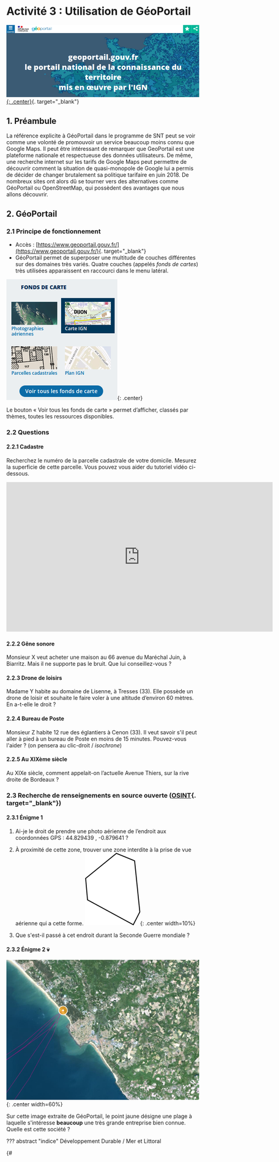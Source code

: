 # Activité 3 : Utilisation de GéoPortail

[![image](data/bandeauGP.png){: .center}](https://www.geoportail.gouv.fr/){. target="_blank"}


## 1. Préambule

La référence explicite à GéoPortail dans le programme de SNT peut se voir comme une volonté de promouvoir un service beaucoup moins connu que Google Maps. Il peut être intéressant de remarquer que GeoPortail est une plateforme nationale et respectueuse des données utilisateurs.
De même, une recherche internet sur les tarifs de Google Maps peut permettre de découvrir comment la situation de quasi-monopole de Google lui a permis de décider de changer brutalement sa politique tarifaire en juin 2018. De nombreux sites ont alors dû se tourner vers des alternatives comme GéoPortail ou OpenStreetMap, qui possèdent des avantages que nous allons découvrir.

## 2. GéoPortail

### 2.1 Principe de fonctionnement

- Accès : [https://www.geoportail.gouv.fr/](https://www.geoportail.gouv.fr/){. target="_blank"}
- GéoPortail permet de superposer une multitude de couches différentes sur des domaines très variés. Quatre couches (appelés *fonds de cartes*) très utilisées apparaissent en raccourci dans le menu latéral.

![image](data/raccourci.png){: .center}

Le bouton « Voir tous les fonds de carte » permet d’afficher, classés par thèmes, toutes les ressources disponibles.

### 2.2 Questions

#### 2.2.1 Cadastre
Recherchez le numéro de la parcelle cadastrale de votre domicile. Mesurez la superficie de cette parcelle. Vous pouvez vous aider du tutoriel vidéo ci-dessous.

<iframe width="696" height="390" src="https://www.youtube.com/embed/rbl2sF7zugk" title="YouTube video player" frameborder="0" allow="accelerometer; autoplay; clipboard-write; encrypted-media; gyroscope; picture-in-picture" allowfullscreen></iframe>

#### 2.2.2 Gêne sonore
Monsieur X veut acheter une maison au 66 avenue du Maréchal Juin, à Biarritz. Mais il ne supporte pas le bruit. Que lui conseillez-vous ?

#### 2.2.3 Drone de loisirs
Madame Y habite au domaine de Lisenne, à Tresses (33). Elle possède un drone de loisir et souhaite le faire voler à une altitude d’environ 60 mètres. En a-t-elle le droit ?

#### 2.2.4 Bureau de Poste
Monsieur Z habite 12 rue des églantiers à Cenon (33). Il veut savoir s'il peut aller à pied à un bureau de Poste en moins de 15 minutes. Pouvez-vous l'aider ?
(on pensera au clic-droit / *isochrone*)


#### 2.2.5 Au XIXème siècle
Au XIXe siècle, comment appelait-on l’actuelle Avenue Thiers, sur la rive droite de Bordeaux ?

<!--

{#
??? tip "Corrections"
    1. Territoires et transports / Foncier, cadastre et urbanisme / Parcelles cadastrales, puis mesure de surface (clé à molette)
    2. Territoires et transports / Foncier, cadastre et urbanisme / Plan d'exposition au bruit (PEB). Zone déconseillée pour le bruit.
    3. Territoires et transports / Foncier, cadastre et urbanisme / Restrictions UAS catégorie Ouverte et aéromodélisme. Hauteur max de vol : 50m
    4. Territoires et transports / Equipements publics / Services postaux. D'après l'isochrone 15mn à pied, un bureau de poste est accessible.
#}

-->

### 2.3 Recherche de renseignements en source ouverte ([OSINT](https://www.lesassisesdelacybersecurite.com/Le-blog/Glossaire/Open-Source-Intelligence-OSINT){. target="_blank"})
#### 2.3.1 Énigme 1
1. Ai-je le droit de prendre une photo aérienne de l’endroit aux coordonnées GPS : 44.829439 , -0.879641 ?
2. À proximité de cette zone, trouver une zone interdite à la prise de vue aérienne qui a cette forme.
![image](data/souge.png){: .center width=10%}

3. Que s'est-il passé à cet endroit durant la Seconde Guerre mondiale ?

<!--

{#
??? tip "Corrections"
    1. Territoires et transports / Description du territoire / Zones interdites à la prise de vue aérienne (ZIPVA). Zone interdite
    2. La zone est le camp de Souge.
    3. C'était un lieu où l'armée allemande fusillait les résistants.
#}

-->

#### 2.3.2 Énigme 2 :skull:
![image](data/fdcarte.png){: .center width=60%}

Sur cette image extraite de GéoPortail, le point jaune désigne une plage à laquelle s'intéresse **beaucoup** une très grande entreprise bien connue.
Quelle est cette société ?

??? abstract "indice"
    Développement Durable / Mer et Littoral

{#

<!--

??? tip "Correction"
    - Développement Durable / Mer et Littoral / Câbles et conduites sous-marines.
    - L'endroit est Saint-Hilaire-de-Riez en Vendée.
    - Google va y faire arriver un câble reliant la France et les USA : [https://france3-regions.francetvinfo.fr/pays-de-la-loire/vendee/vendee-arrivee-du-fur-cable-transatlantique-google-saint-hilaire-rietz-1799482.html](https://france3-regions.francetvinfo.fr/pays-de-la-loire/vendee/vendee-arrivee-du-fur-cable-transatlantique-google-saint-hilaire-rietz-1799482.html){. target="_blank"}
#}

-->